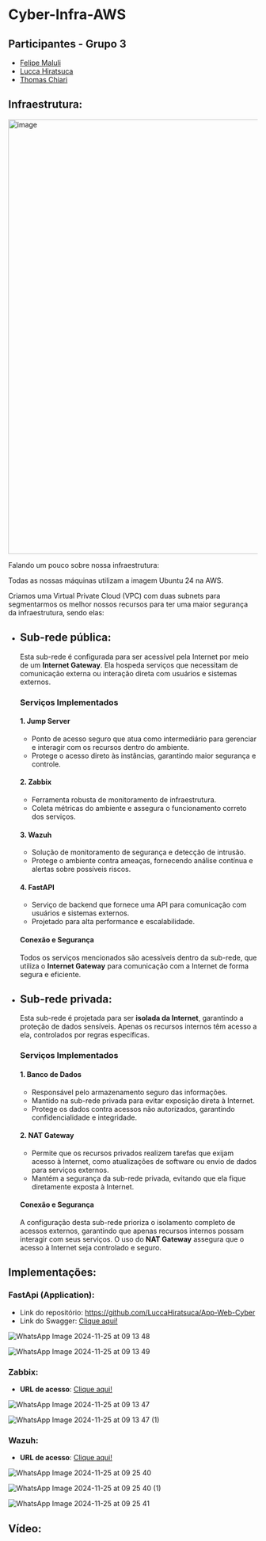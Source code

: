# Cyber-Infra-AWS

## Participantes - Grupo 3

- [Felipe Maluli](https://github.com/FeMCDias)
- [Lucca Hiratsuca](https://github.com/LuccaHiratsuca)
- [Thomas Chiari](https://github.com/thomaschiari)

## Infraestrutura:

<img width="878" alt="image" src="https://github.com/user-attachments/assets/c2f2345a-44ea-41a6-bead-688b062fac8e">


Falando um pouco sobre nossa infraestrutura:

Todas as nossas máquinas utilizam a imagem Ubuntu 24 na AWS.

Criamos uma Virtual Private Cloud (VPC) com duas subnets para segmentarmos os melhor nossos recursos para ter uma maior segurança da infraestrutura, sendo elas:

- ## Sub-rede pública:

  Esta sub-rede é configurada para ser acessível pela Internet por meio de um **Internet Gateway**. Ela hospeda serviços que necessitam de comunicação externa ou interação direta com usuários e sistemas externos.
  
  ### Serviços Implementados
  
  #### 1. **Jump Server**
  - Ponto de acesso seguro que atua como intermediário para gerenciar e interagir com os recursos dentro do ambiente.
  - Protege o acesso direto às instâncias, garantindo maior segurança e controle.
  
  #### 2. **Zabbix**
  - Ferramenta robusta de monitoramento de infraestrutura.
  - Coleta métricas do ambiente e assegura o funcionamento correto dos serviços.
  
  #### 3. **Wazuh**
  - Solução de monitoramento de segurança e detecção de intrusão.
  - Protege o ambiente contra ameaças, fornecendo análise contínua e alertas sobre possíveis riscos.
  
  #### 4. **FastAPI**
  - Serviço de backend que fornece uma API para comunicação com usuários e sistemas externos.
  - Projetado para alta performance e escalabilidade.
  
  #### Conexão e Segurança
  
  Todos os serviços mencionados são acessíveis dentro da sub-rede, que utiliza o **Internet Gateway** para comunicação com a Internet de forma segura e eficiente.

- ## Sub-rede privada:

  Esta sub-rede é projetada para ser **isolada da Internet**, garantindo a proteção de dados sensíveis. Apenas os recursos internos têm acesso a ela, controlados por regras específicas.

  ### Serviços Implementados
  
  #### 1. **Banco de Dados**
  - Responsável pelo armazenamento seguro das informações.
  - Mantido na sub-rede privada para evitar exposição direta à Internet.
  - Protege os dados contra acessos não autorizados, garantindo confidencialidade e integridade.
  
  #### 2. **NAT Gateway**
  - Permite que os recursos privados realizem tarefas que exijam acesso à Internet, como atualizações de software ou envio de dados para serviços externos.
  - Mantém a segurança da sub-rede privada, evitando que ela fique diretamente exposta à Internet.
  
  #### Conexão e Segurança
  
  A configuração desta sub-rede prioriza o isolamento completo de acessos externos, garantindo que apenas recursos internos possam interagir com seus serviços. O uso do **NAT Gateway** assegura que o acesso à Internet seja controlado e seguro.

## Implementações:

### FastApi (Application):
- Link do repositório: https://github.com/LuccaHiratsuca/App-Web-Cyber
- Link do Swagger: [Clique aqui!](http://18.188.199.251:8000/docs#/default/read_items_items__get)

![WhatsApp Image 2024-11-25 at 09 13 48](https://github.com/user-attachments/assets/e24bb992-60c1-44c8-8223-a43a33989bec)

![WhatsApp Image 2024-11-25 at 09 13 49](https://github.com/user-attachments/assets/efbd2731-64a6-45fc-84d2-911eacc7955d)

### Zabbix:

- **URL de acesso**: [Clique aqui!](http://3.142.54.164/zabbix.php?action=dashboard.view&dashboardid=1)

![WhatsApp Image 2024-11-25 at 09 13 47](https://github.com/user-attachments/assets/66882596-e2e9-4aca-aed3-53f2841927d6)

![WhatsApp Image 2024-11-25 at 09 13 47 (1)](https://github.com/user-attachments/assets/9129b5ef-e40b-4c08-be62-a6182b0f8348)

### Wazuh:

- **URL de acesso**: [Clique aqui!](https://18.190.28.9/app/endpoints-summary#/agents-preview/)

![WhatsApp Image 2024-11-25 at 09 25 40](https://github.com/user-attachments/assets/cade249e-741a-4fd5-af5f-6e3b8a2e7fe8)

![WhatsApp Image 2024-11-25 at 09 25 40 (1)](https://github.com/user-attachments/assets/237708bd-e2f1-47da-ad77-233d724f09cf)

![WhatsApp Image 2024-11-25 at 09 25 41](https://github.com/user-attachments/assets/ebaf2164-d8b0-498e-a7d4-2552d9476242)


## Vídeo:



